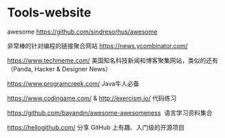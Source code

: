 # Tools-website

awesome https://github.com/sindresorhus/awesome

非常棒的针对编程的链接聚合网站 https://news.ycombinator.com/

https://www.techmeme.com/ 美国知名科技新闻和博客聚集网站，类似的还有（Panda, Hacker & Designer News）

https://www.programcreek.com/ Java牛人必备

https://www.codingame.com/ & http://exercism.io/ 代码练习

https://github.com/bayandin/awesome-awesomeness  语言学习资料集合

https://hellogithub.com/ 分享 GitHub 上有趣、入门级的开源项目
